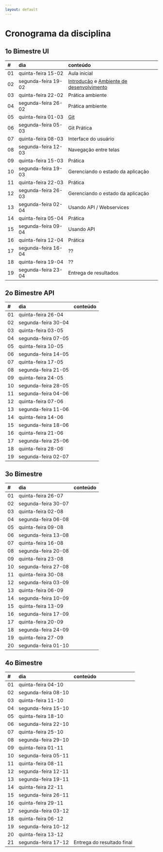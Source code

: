 ```yaml
---
layout: default
---
```


# [](#header-1) Cronograma da disciplina

## [](#header-2) 1o Bimestre UI

| \# | dia | conteúdo |
| :--- | :--- | :--- |
| 01 | quinta-feira 15-02  | Aula inicial |
| 02 | segunda-feira 19-02 | [Introdução](reactnative/intro) e [Ambiente de desenvolvimento](reactnative/environment) |
| 03 | quinta-feira 22-02  | Prática ambiente |
| 04 | segunda-feira 26-02 | Prática ambiente |
| 05 | quinta-feira 01-03  | [Git](git/index) |
| 06 | segunda-feira 05-03 | Git Prática |
| 07 | quinta-feira 08-03  | Interface do usuário |
| 08 | segunda-feira 12-03 | Navegação entre telas |
| 09 | quinta-feira 15-03  | Prática |
| 10 | segunda-feira 19-03 | Gerenciando o estado da aplicação |
| 11 | quinta-feira 22-03  | Prática |
| 12 | segunda-feira 26-03 | Gerenciando o estado da aplicação |
| 13 | segunda-feira 02-04 | Usando API / Webservices|
| 14 | quinta-feira 05-04  | Prática |
| 15 | segunda-feira 09-04 | Usando API |
| 16 | quinta-feira 12-04  | Prática |
| 17 | segunda-feira 16-04 | ?? |
| 18 | quinta-feira 19-04  | ?? |
| 19 | segunda-feira 23-04 | Entrega de resultados |


## [](#header-2) 2o Bimestre API

| \# | dia | conteúdo |
| :--- | :--- | :--- |
| 01 | quinta-feira 26-04  |  |
| 02 | segunda-feira 30-04 |  |
| 03 | quinta-feira 03-05  |  |
| 04 | segunda-feira 07-05 |  |
| 05 | quinta-feira 10-05  |  |
| 06 | segunda-feira 14-05 |  |
| 07 | quinta-feira 17-05  |  |
| 08 | segunda-feira 21-05 |  |
| 09 | quinta-feira 24-05  |  |
| 10 | segunda-feira 28-05 |  |
| 11 | segunda-feira 04-06 |  |
| 12 | quinta-feira 07-06  |  |
| 13 | segunda-feira 11-06 |  |
| 14 | quinta-feira 14-06  |  |
| 15 | segunda-feira 18-06 |  |
| 16 | quinta-feira 21-06  |  |
| 17 | segunda-feira 25-06 |  |
| 18 | quinta-feira 28-06  |  |
| 19 | segunda-feira 02-07 |  |


## [](#header-2) 3o Bimestre

| \# | dia | conteúdo |
| :--- | :--- | :--- |
| 01 | quinta-feira 26-07  |  |
| 02 | segunda-feira 30-07 |  |
| 03 | quinta-feira 02-08  |  |
| 04 | segunda-feira 06-08 |  |
| 05 | quinta-feira 09-08  |  |
| 06 | segunda-feira 13-08 |  |
| 07 | quinta-feira 16-08  |  |
| 08 | segunda-feira 20-08 |  |
| 09 | quinta-feira 23-08  |  |
| 10 | segunda-feira 27-08 |  |
| 11 | quinta-feira 30-08  |  |
| 12 | segunda-feira 03-09 |  |
| 13 | quinta-feira 06-09  |  |
| 14 | segunda-feira 10-09 |  |
| 15 | quinta-feira 13-09  |  |
| 16 | segunda-feira 17-09 |  |
| 17 | quinta-feira 20-09  |  |
| 18 | segunda-feira 24-09 |  |
| 19 | quinta-feira 27-09  |  |
| 20 | segunda-feira 01-10 |  |


## [](#header-2) 4o Bimestre

| \# | dia | conteúdo |
| :--- | :--- | :--- |
| 01 | quinta-feira 04-10  |  |
| 02 | segunda-feira 08-10 |  |
| 03 | quinta-feira 11-10  |  |
| 04 | segunda-feira 15-10 |  |
| 05 | quinta-feira 18-10  |  |
| 06 | segunda-feira 22-10 |  |
| 07 | quinta-feira 25-10  |  |
| 08 | segunda-feira 29-10 |  |
| 09 | quinta-feira 01-11  |  |
| 10 | segunda-feira 05-11 |  |
| 11 | quinta-feira 08-11  |  |
| 12 | segunda-feira 12-11 |  |
| 13 | segunda-feira 19-11 |  |
| 14 | quinta-feira 22-11  |  |
| 15 | segunda-feira 26-11 |  |
| 16 | quinta-feira 29-11  |  |
| 17 | segunda-feira 03-12 |  |
| 18 | quinta-feira 06-12  |  |
| 19 | segunda-feira 10-12 |  |
| 20 | quinta-feira 13-12  |  |
| 21 | segunda-feira 17-12 | Entrega do resultado final |